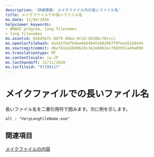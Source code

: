 ```yaml
---
description: '詳細情報: メイクファイル内の長いファイル名'
title: メイクファイルでの長いファイル名
ms.date: 11/04/2016
helpviewer_keywords:
- NMAKE program, long filenames
- long filenames
ms.assetid: 626d56fc-8879-46ba-9c2d-dd386c78cccc
ms.openlocfilehash: 4a432fbdfb9ee66d46451082067f9fea161b9444
ms.sourcegitcommit: d6af41e42699628c3e2e6063ec7b03931a49a098
ms.translationtype: MT
ms.contentlocale: ja-JP
ms.lasthandoff: 12/11/2020
ms.locfileid: "97199117"
---
```

# <a name="long-filenames-in-a-makefile"></a>メイクファイルでの長いファイル名

長いファイル名を二重引用符で囲みます。次に例を示します。

```
all : "VeryLongFileName.exe"
```

## <a name="see-also"></a>関連項目

[メイクファイルの内容](contents-of-a-makefile.md)
